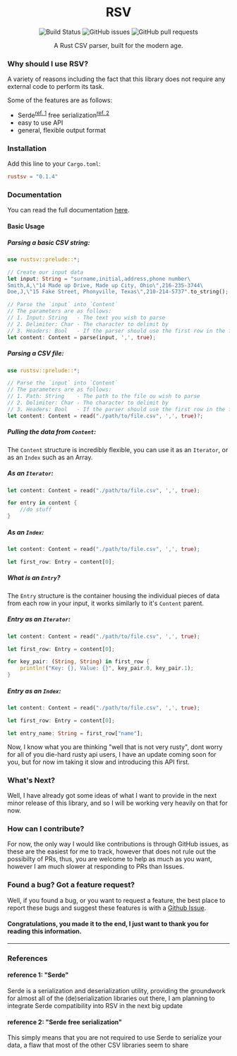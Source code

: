 # <div align="center">RSV</div>
<p align="center">
    <img src="https://github.com/fatalcenturion/RSV/workflows/Rust/badge.svg" alt="Build Status"/> <img alt="GitHub issues" src="https://img.shields.io/github/issues/fatalcenturion/RSV"/> <img alt="GitHub pull requests" src="https://img.shields.io/github/issues-pr/fatalcenturion/RSV"/ >
</p>
<div align="center">A Rust CSV parser, built for the modern age.</div>


### Why should I use RSV?
A variety of reasons including the fact that this library does not require any external code to perform its task.

Some of the features are as follows:
- Serde<sup>[ref. 1](#reference-1-serde)</sup> free serialization<sup>[ref. 2](#reference-2-serde-free-serialization)</sup>
- easy to use API
- general, flexible output format 

### Installation
Add this line to your `Cargo.toml`:
```toml
rustsv = "0.1.4"
```

### Documentation
You can read the full documentation [here](https://docs.rs/rustsv/).
#### Basic Usage
##### Parsing a basic CSV string:
```rust
use rustsv::prelude::*;

// Create our input data
let input: String = "surname,initial,address,phone number\
Smith,A,\"14 Made up Drive, Made up City, Ohio\",216-235-3744\
Doe,J,\"15 Fake Street, Phonyville, Texas\",210-214-5737".to_string();

// Parse the `input` into `Content`
// The parameters are as follows:
// 1. Input: String   - The text you wish to parse
// 2. Delimiter: Char - The character to delimit by
// 3. Headers: Bool   - If the parser should use the first row in the file as headers
let content: Content = parse(input, ',', true);
```

##### Parsing a CSV file:
```rust
use rustsv::prelude::*;

// Parse the `input` into `Content`
// The parameters are as follows:
// 1. Path: String    - The path to the file ou wish to parse
// 2. Delimiter: Char - The character to delimit by
// 3. Headers: Bool   - If the parser should use the first row in the file as headers
let content: Content = read("./path/to/file.csv", ',', true)?;
```

##### Pulling the data from `Content`:
The `Content` structure is incredibly flexible, you can use it as an `Iterator`, or as an `Index` such as an Array.

##### As an `Iterator`:
```rust
let content: Content = read("./path/to/file.csv", ',', true);

for entry in content {
    //do stuff
}
```

##### As an `Index`:
```rust
let content: Content = read("./path/to/file.csv", ',', true);

let first_row: Entry = content[0];
```

##### What is an `Entry`?
The `Entry` structure is the container housing the individual pieces of data from each row in your input, it works similarly to it's `Content` parent.

##### Entry as an `Iterator`:

```rust
let content: Content = read("./path/to/file.csv", ',', true);

let first_row: Entry = content[0];

for key_pair: (String, String) in first_row {
    println!("Key: {}, Value: {}", key_pair.0, key_pair.1);
}
```

##### Entry as an `Index`:

```rust
let content: Content = read("./path/to/file.csv", ',', true);

let first_row: Entry = content[0];

let entry_name: String = first_row["name"];
```
Now, I know what you are thinking "well that is not very rusty", dont worry for all of you die-hard rusty api users, I have an update coming soon for you, but for now im taking it slow and introducing this API first.

### What's Next?
Well, I have already got some ideas of what I want to provide in the next minor release of this library, and so I will be working very heavily on that for now.

### How can I contribute?
For now, the only way I would like contributions is through GitHub issues, as these are the easiest for me to track, however that does not rule out the possibilty of PRs, thus, you are welcome to help as much as you want, however I am much slower at responding to PRs than Issues.

### Found a bug? Got a feature request?
Well, if you found a bug, or you want to request a feature, the best place to report these bugs and suggest these features is with a [Github Issue](https://github.com/fatalcenturion/RSV/issues).

#### Congratulations, you made it to the end, I just want to thank you for reading this information.

--------
### References

#### reference 1: "Serde"
Serde is a serialization and deserialization utility, providing the groundwork for almost all of the (de)serialization libraries out there, I am planning to integrate Serde compatibility into RSV in the next big update

#### reference 2: "Serde free serialization"
This simply means that you are not required to use Serde to serialize your data, a flaw that most of the other CSV libraries seem to share
